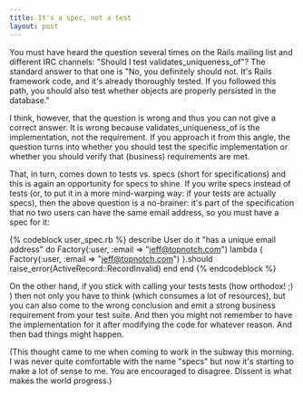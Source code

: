 ```yaml
---
title: It's a spec, not a test
layout: post
---
```

You must have heard the question several times on the Rails mailing list and different IRC channels: "Should I test validates_uniqueness_of"? The standard answer to that one is "No, you definitely should not. It's Rails framework code, and it's already thoroughly tested. If you followed this path, you should also test whether objects are properly persisted in the database."

I think, however, that the question is wrong and thus you can not give a correct answer. It is wrong because validates_uniqueness_of is the implementation, not the requirement. If you approach it from this angle, the question turns into whether you should test the specific implementation or whether you should verify that (business) requirements are met.

That, in turn, comes down to tests vs. specs (short for specifications) and this is again an opportunity for specs to shine. If you write specs instead of tests (or, to put it in a more mind-warping way: if your tests are actually specs), then the above question is a no-brainer: it's part of the specification that no two users can have the same email address, so you must have a spec for it:

{% codeblock user_spec.rb %}
describe User do
  it "has a unique email address" do
    Factory(:user, :email => "jeff@topnotch.com")
    lambda { Factory(:user, :email => "jeff@topnotch.com") }.should
     raise_error(ActiveRecord::RecordInvalid)
  end
end
{% endcodeblock %}

On the other hand, if you stick with calling your tests tests (how orthodox! ;) ) then not only you have to think (which consumes a lot of resources), but you can also come to the wrong conclusion and emit a strong business requirement from your test suite. And then you might not remember to have the implementation for it after modifying the code for whatever reason. And then bad things might happen.

(This thought came to me when coming to work in the subway this morning. I was never quite comfortable with the name "specs" but now it's starting to make a lot of sense to me. You are encouraged to disagree. Dissent is what makes the world progress.)
